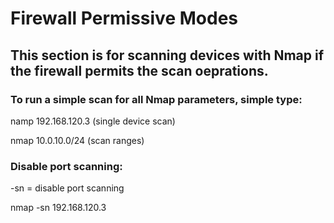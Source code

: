 # Firewall Permissive Modes

## This section is for scanning devices with Nmap if the firewall permits the scan oeprations.

### To run a simple scan for all Nmap parameters, simple type:

namp 192.168.120.3 (single device scan)

nmap 10.0.10.0/24 (scan ranges)

### Disable port scanning:

-sn = disable port scanning

nmap -sn 192.168.120.3 



